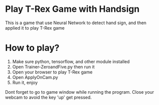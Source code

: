 # Play T-Rex Game with Handsign
This is a game that use Neural Network to detect hand sign, and then applied it to play T-Rex game

# How to play?
1. Make sure python, tensorflow, and other module installed
2. Open Trainer-ZeroandFive.py then run it
3. Open your browser to play T-Rex game
4. Open ApplyOnCam.py
5. Run it, enjoy

Dont forget to go to game window while running the program. Close your webcam to avoid the key 'up' get pressed.
